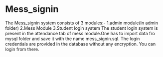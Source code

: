 # Mess_signin

The Mess_signin system consists of 3 modules:-
1.admin module(In admin folder)
2.Mess Module
3.Student login system
The student login system is present in the attendance tab of mess module.One has to import data fro mysql folder and save it with the name mess_signin.sql.
The login credentials are provided in the database without any encryption. You can login from there.
